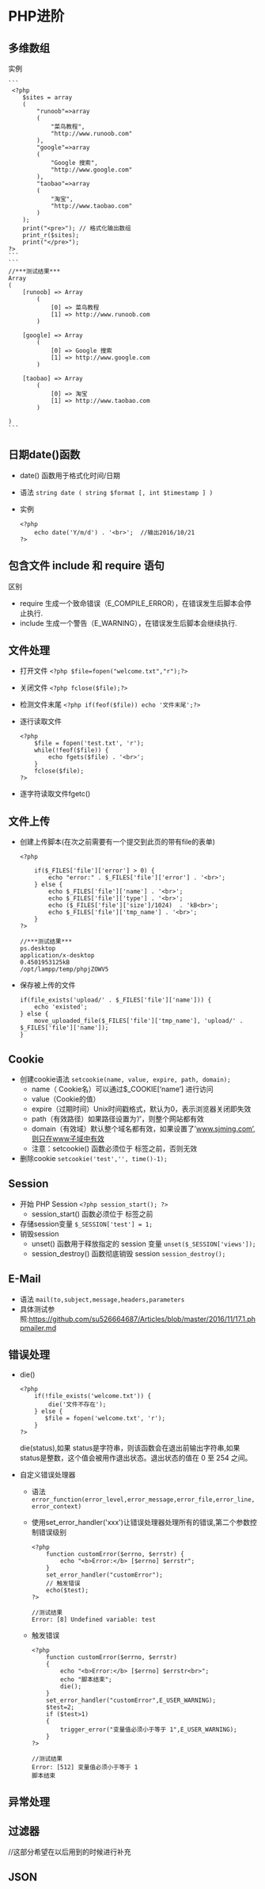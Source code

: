 # PHP进阶

## 多维数组
实例
    
    ```
     <?php
        $sites = array
        (
            "runoob"=>array
            (
                "菜鸟教程",
                "http://www.runoob.com"
            ),
            "google"=>array
            (
                "Google 搜索",
                "http://www.google.com"
            ),
            "taobao"=>array
            (
                "淘宝",
                "http://www.taobao.com"
            )
        );
        print("<pre>"); // 格式化输出数组
        print_r($sites);
        print("</pre>");
    ?> 
    ```
    ```
    //***测试结果***
    Array
    (
        [runoob] => Array
            (
                [0] => 菜鸟教程
                [1] => http://www.runoob.com
            )
    
        [google] => Array
            (
                [0] => Google 搜索
                [1] => http://www.google.com
            )
    
        [taobao] => Array
            (
                [0] => 淘宝
                [1] => http://www.taobao.com
            )
    
    )   
    ```

## 日期date()函数
* date() 函数用于格式化时间/日期
* 语法
    `string date ( string $format [, int $timestamp ] )`
* 实例
    
    ```
    <?php
        echo date('Y/m/d') . '<br>';  //输出2016/10/21
    ?>
    ```

## 包含文件 include 和 require 语句
区别
* require 生成一个致命错误（E_COMPILE_ERROR），在错误发生后脚本会停止执行.
* include 生成一个警告（E_WARNING），在错误发生后脚本会继续执行.

## 文件处理
* 打开文件
    `<?php $file=fopen("welcome.txt","r");?>`
* 关闭文件
    `<?php fclose($file);?>`
* 检测文件末尾
    `<?php if(feof($file)) echo '文件末尾';?>`
* 逐行读取文件
    
    ```
    <?php
        $file = fopen('test.txt', 'r');
        while(!feof($file)) {
            echo fgets($file) . '<br>';
        }
        fclose($file);
    ?>
    ```
* 逐字符读取文件fgetc()

## 文件上传
* 创建上传脚本(在次之前需要有一个提交到此页的带有file的表单)
    
    ```
    <?php

        if($_FILES['file']['error'] > 0) {
            echo "error:" . $_FILES['file']['error'] . '<br>';
        } else {
            echo $_FILES['file']['name'] . '<br>';
            echo $_FILES['file']['type'] . '<br>';
            echo ($_FILES['file']['size']/1024)  . 'kB<br>';
            echo $_FILES['file']['tmp_name'] . '<br>';
        }
    ?>
    ```
    ```
    //***测试结果***
    ps.desktop
    application/x-desktop
    0.4501953125kB
    /opt/lampp/temp/phpjZOWV5
    ```
* 保存被上传的文件
    
    ```
    if(file_exists('upload/' . $_FILES['file']['name'])) {
        echo 'existed';
    } else {
        move_uploaded_file($_FILES['file']['tmp_name'], 'upload/' . $_FILES['file']['name']);
    }
    ```

## Cookie
* 创建cookie语法
    `setcookie(name, value, expire, path, domain);`
    * name（ Cookie名）可以通过$_COOKIE[‘name’] 进行访问
    * value（Cookie的值）
    * expire（过期时间）Unix时间戳格式，默认为0，表示浏览器关闭即失效
    * path（有效路径）如果路径设置为’/’，则整个网站都有效
    * domain（有效域）默认整个域名都有效，如果设置了’www.sjming.com’,则只在www子域中有效 
    * 注意：setcookie() 函数必须位于 <html> 标签之前，否则无效
* 删除cookie
    `setcookie('test','', time()-1); `

## Session
* 开始 PHP Session
    `<?php session_start(); ?>`
    * session_start() 函数必须位于 <html> 标签之前
* 存储session变量
    `$_SESSION['test'] = 1;`
* 销毁session
    * unset() 函数用于释放指定的 session 变量 `unset($_SESSION['views']);`
    *  session_destroy() 函数彻底销毁 session `session_destroy();`

## E-Mail
* 语法
    `mail(to,subject,message,headers,parameters`
* 具体测试参照:https://github.com/su526664687/Articles/blob/master/2016/11/17.1.phpmailer.md

## 错误处理
* die()
    
    ```
    <?php
        if(!file_exists('welcome.txt')) {
            die('文件不存在');
        } else {
           $file = fopen('welcome.txt', 'r');
        }
    ?>
    ```
    die(status),如果 status是字符串，则该函数会在退出前输出字符串,如果 status是整数，这个值会被用作退出状态。退出状态的值在 0 至 254 之间。
* 自定义错误处理器
    * 语法
    `error_function(error_level,error_message,error_file,error_line,error_context)`
    * 使用set_error_handler('xxx')让错误处理器处理所有的错误,第二个参数控制错误级别
    
        ```
        <?php
            function customError($errno, $errstr) {
                echo "<b>Error:</b> [$errno] $errstr";
            }
            set_error_handler("customError");
            // 触发错误
            echo($test);
        ?>
        ```
        ```
        //测试结果
        Error: [8] Undefined variable: test
        ```
    * 触发错误
        
        ```
        <?php
            function customError($errno, $errstr)
            {
                echo "<b>Error:</b> [$errno] $errstr<br>";
                echo "脚本结束";
                die();
            }
            set_error_handler("customError",E_USER_WARNING);
            $test=2;
            if ($test>1)
            {
                trigger_error("变量值必须小于等于 1",E_USER_WARNING);
            }
        ?>
        ```
        ```
        //测试结果
        Error: [512] 变量值必须小于等于 1
        脚本结束
        ```
## 异常处理
## 过滤器
//这部分希望在以后用到的时候进行补充
## JSON
